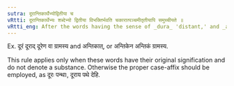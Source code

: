 ```yaml
---
sutra: दूरान्तिकार्थैभ्योद्वितीया च
vRtti: दूरान्तिकार्थेभ्यः शब्देभ्यो द्वितीया विभक्तिर्भवति चकारात्पञ्चमीतृतीयापि समुच्चीयते ॥
vRtti_eng: After the words having the sense of _dura_ 'distant,' and _antika_ 'near,' the second case-affix is used as well as the fifth and the third.
---
```

Ex. दूरं दूराद् दूरेण वा ग्रामस्य and अन्तिकात्, or अन्तिकेन अन्तिकं ग्रामस्य.

This rule applies only when these words have their original signification and do not denote a substance. Otherwise the proper case-affix should be employed, as दूरः पन्थाः, दूराय पथे देहि.
